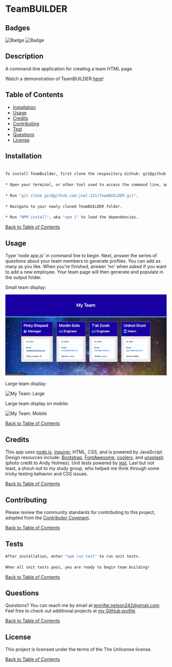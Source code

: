 # TeamBUILDER

## Badges

![Badge](https://img.shields.io/badge/license-The%20Unlicense-green.svg) ![Badge](https://img.shields.io/badge/powered%20by-JavaScript-informational.svg)

## Description

A command-line application for creating a team HTML page.

Watch a demonstration of TeamBUILDER [here](https://drive.google.com/file/d/1FcZfSF_0xNTqJBtrAalv7HahyQwPi8Ur/view?usp=sharing)!

## Table of Contents

- [Installation](#Installation)
- [Usage](#Usage)
- [Credits](#Credits)
- [Contributing](#Contributing)
- [Test](#Tests)
- [Questions](#Questions)
- [License](#License)

## Installation

```bash

To install TeamBuilder, first clone the respository Github: git@github.com:jnel-221/TeamBUILDER.git, then:

* Open your terminal, or other tool used to access the command line, and navigate to the file where you want to save TeamBuilder.

* Run "git clone git@github.com:jnel-221/TeamBUILDER.git".

* Navigate to your newly cloned TeamBUILDER folder.

* Run "NPM install", aka "npm i" to load the dependencies.

```

[Back to Table of Contents](#table-of-contents)

## Usage

Type 'node app.js' in command line to begin. Next, answer the series of questions about your team members to generate profiles. You can add as many as you like. When you're finished, answer 'no' when asked if you want to add a new employee. Your team page will then generate and populate in the output folder.


Small team display:

![My Team: Small](./assets/images/myteam2.png)

Large team display:

![My Team: Large](./assets/TeamBuilder.gif)

Large team display on mobile:

![My Team: Mobile](./assets/myTeamMobile.gif)

[Back to Table of Contents](#table-of-contents)

## Credits

This app uses [node.js](https://nodejs.org/en/), [inquirer](https://www.npmjs.com/package/inquirer), HTML, CSS, and is powered by JavaScript. Design resources include: [Bootstrap](https://getbootstrap.com/), [FontAwesome](https://fontawesome.com/), [coolers](https://coolors.co/), and [unsplash](https://unsplash.com/) (photo credit to Andy Holmes). Unit tests powered by [jest](https://www.npmjs.com/package/jest). Last but not least, a shout-out to my study group, who helped me think through some tricky testing behavior and CSS issues.

[Back to Table of Contents](#table-of-contents)

## Contributing

Please review the community standards for contributing to this project, adopted from the [Contributor Covenant](https://www.contributor-covenant.org/).

[Back to Table of Contents](#table-of-contents)

## Tests

```bash
After installation, enter "npm run test" to run unit tests.

When all unit tests pass, you are ready to begin team building!
```

[Back to Table of Contents](#table-of-contents)

## Questions

Questions? You can reach me by email at jennifer.nelson242@gmail.com. Feel free to check out additional projects at [my GitHub profile](https://github.com/jnel-221).

[Back to Table of Contents](#table-of-contents)

## License

This project is licensed under the terms of the The Unlicense license.

[Back to Table of Contents](#table-of-contents)
